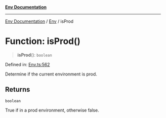 [**Env Documentation**](../../README.md)

***

[Env Documentation](../../README.md) / [Env](../README.md) / isProd

# Function: isProd()

> **isProd**(): `boolean`

Defined in: [Env.ts:562](https://github.com/stonemjs/env/blob/0f18502ac1c79248db96a2e62a62648f583cf9e8/src/Env.ts#L562)

Determine if the current environment is prod.

## Returns

`boolean`

True if in a prod environment, otherwise false.
